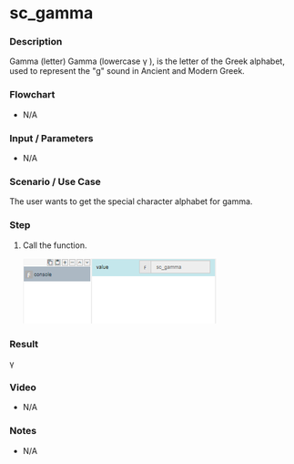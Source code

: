 ﻿# sc_gamma

### Description

Gamma (letter) Gamma (lowercase γ ), is the letter of the Greek alphabet, used to represent the "g" sound in Ancient and Modern Greek.

### Flowchart

- N/A 

### Input / Parameters

- N/A

### Scenario / Use Case

The user wants to get the special character alphabet for gamma.

### Step

1. Call the function.
    
    ![](../../../../document/function/SpecialCharacter/sc_gamma1/sc_gamma-step-1.png?raw=true)
 
### Result

 γ
 
### Video

- N/A

<!--[![Video](http://i.imgur.com/Ot5DWAW.png)](https://youtu.be/StTqXEQ2l-Y?t=35s)-->

### Notes

- N/A